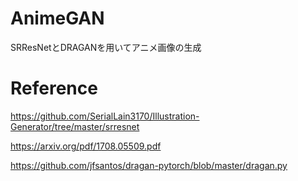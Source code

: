# AnimeGAN
SRResNetとDRAGANを用いてアニメ画像の生成

# Reference
https://github.com/SerialLain3170/Illustration-Generator/tree/master/srresnet

https://arxiv.org/pdf/1708.05509.pdf

https://github.com/jfsantos/dragan-pytorch/blob/master/dragan.py
